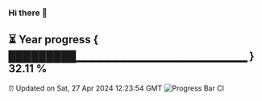 ### Hi there 👋
⏳ Year progress { █████████▁▁▁▁▁▁▁▁▁▁▁▁▁▁▁▁▁▁▁▁▁ } 32.11 %
---
⏰ Updated on Sat, 27 Apr 2024 12:23:54 GMT
![Progress Bar CI](https://github.com/liununu/liununu/workflows/Progress%20Bar%20CI/badge.svg)
